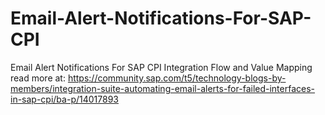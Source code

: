 # Email-Alert-Notifications-For-SAP-CPI
Email Alert Notifications For SAP CPI Integration Flow and Value Mapping   
read more at: https://community.sap.com/t5/technology-blogs-by-members/integration-suite-automating-email-alerts-for-failed-interfaces-in-sap-cpi/ba-p/14017893
